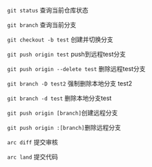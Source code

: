 `git status` 查询当前仓库状态

`git branch` 查询当前分支

`git checkout -b test` 创建并切换分支 

`git push origin test` push到远程test分支

`git push origin --delete test` 删除远程test分支

`git branch -D test2` 强制删除本地分支 test2

`git branch -d test` 删除本地分支test

`git push origin [branch]`创建远程分支

`git push origin :[branch]`删除远程分支

`arc diff`  提交审核

`arc land`  提交代码